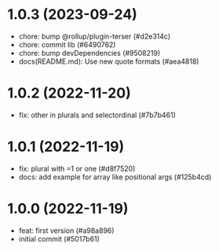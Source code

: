 # 1.0.3 (2023-09-24)

- chore: bump @rollup/plugin-terser (#d2e314c)
- chore: commit lib (#6490762)
- chore: bump devDependencies (#9508219)
- docs(README.md): Use new quote formats (#aea4818)

# 1.0.2 (2022-11-20)

- fix: other in plurals and selectordinal (#7b7b461)

# 1.0.1 (2022-11-19)

- fix: plural with =1 or one (#d8f7520)
- docs: add example for array like positional args (#125b4cd)

# 1.0.0 (2022-11-19)

- feat: first version (#a98a896)
- initial commit (#5017b61)
